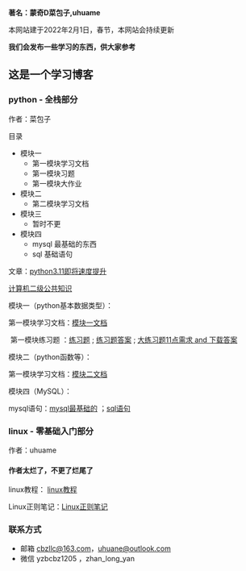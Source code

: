 **著名：蒙奇D菜包子,uhuame**

本网站建于2022年2月1日，春节，本网站会持续更新

**我们会发布一些学习的东西，供大家参考**

## 这是一个学习博客



### python - 全栈部分

作者：菜包子

目录

- 模块一
   - 第一模块学习文档
   - 第一模块习题
   - 第一模块大作业
- 模块二
   - 第二模块学习文档
- 模块三
   - 暂时不更
- 模块四
   - mysql 最基础的东西
   - sql 基础语句

文章：<a href="https://mqdcbz.github.io/study_python/2022/02/03/python311.html">python3.11即将速度提升</a>

​						<a href="https://mqdcbz.github.io/study_python/2022/03/04/公共知识.html">计算机二级公共知识</a>



模块一（python基本数据类型）：


​	第一模块学习文档：<a href="https://mqdcbz.github.io/study_python/2022/01/31/第一模块笔记.html">模块一文档</a>

​	第一模块练习题 ：<a href="https://mqdcbz.github.io/study_python/2022/01/31/模块一练习题.html">练习题</a> ; <a href="https://mqdcbz.github.io/study_python/2022/01/31/模块一练习题答案.html">练习题答案</a> ; <a href="https://mqdcbz.github.io/study_python/2022/01/31/11点需求.html">大练习题11点需求 and 下载答案</a>

模块二（python函数等）：

​	第一模块学习文档：<a href="https://mqdcbz.github.io/study_python/2022/02/04/第二模块笔记.html">模块二文档</a>

模块四（MySQL）：

​	mysql语句：<a href="https://mqdcbz.github.io/study_python/2022/02/14/mysql最基础的.html">mysql最基础的</a> ；<a href="https://mqdcbz.github.io/study_python/2022/02/07/sql语句.html">sql语句</a>





### linux - 零基础入门部分     

作者：uhuame

#### 作者太烂了，不更了烂尾了

linux教程： <a href="https://mqdcbz.github.io/study_python/2022/02/25/Linux简介.html">linux教程</a> 

 Linux正则笔记：<a href="https://mqdcbz.github.io/study_python/2022/02/16/Linux正则笔记.html">Linux正则笔记</a> 

### 联系方式

 - 邮箱 cbzllc@163.com，uhuane@outlook.com
 - 微信 yzbcbz1205 ，zhan_long_yan 



